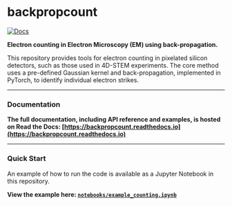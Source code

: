 # backpropcount

[![Docs](https://readthedocs.org/projects/backpropcount/badge/?version=latest)](https://backpropcount.readthedocs.io/en/latest/?badge=latest)

**Electron counting in Electron Microscopy (EM) using back-propagation.**

This repository provides tools for electron counting in pixelated silicon detectors, such as those used in 4D-STEM experiments. The core method uses a pre-defined Gaussian kernel and back-propagation, implemented in PyTorch, to identify individual electron strikes.

---

### Documentation

**The full documentation, including API reference and examples, is hosted on Read the Docs: [https://backpropcount.readthedocs.io](https://backpropcount.readthedocs.io)**

---

### Quick Start

An example of how to run the code is available as a Jupyter Notebook in this repository.

**View the example here: [`notebooks/example_counting.ipynb`](./notebooks/example_counting.ipynb)**